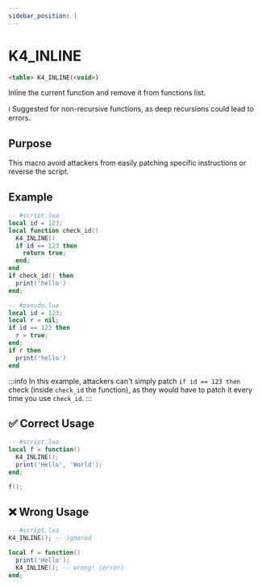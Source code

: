 ```yaml
---
sidebar_position: 1
---
```


# K4_INLINE
```md
<table> K4_INLINE(<void>)
```

Inline the current function and remove it from functions list.


ℹ️ Suggested for non-recursive functions, as deep recursions could lead to errors.

## Purpose

This macro avoid attackers from easily patching specific instructions or reverse the script.

## Example
```lua
-- #script.lua
local id = 123;
local function check_id()
  K4_INLINE()
  if id == 123 then
    return true;
  end;
end
if check_id() then
  print('hello')
end;

-- #pseudo.lua
local id = 123;
local r = nil;
if id == 123 then
  r = true;
end;
if r then
  print('hello')
end
```
:::info
In this example, attackers can't simply patch `if id == 123 then` check (inside `check_id` the function), as they would have to patch it every time you use `check_id`.
:::

## ✅ Correct Usage

```lua
-- #script.lua
local f = function()
  K4_INLINE();
  print('Hello', 'World');
end;

f();
```

## ❌ Wrong Usage

```lua
-- #script.lua
K4_INLINE(); -- ignored

local f = function()
  print('Hello');
  K4_INLINE(); -- wrong! (error)
end;
```
